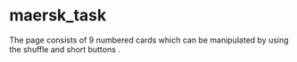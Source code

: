 # maersk_task
The page consists of 9 numbered cards which can be manipulated by using the  shuffle and short buttons .
